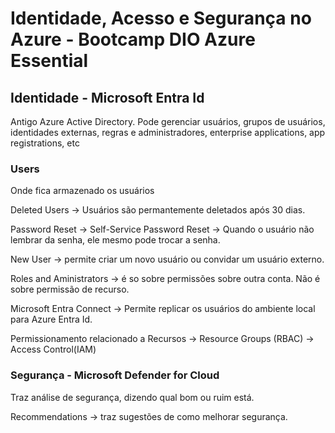 # Identidade, Acesso e Segurança no Azure - Bootcamp DIO Azure Essential

## Identidade - Microsoft Entra Id
Antigo Azure Active Directory.
Pode gerenciar usuários, grupos de usuários, identidades externas, regras e administradores, enterprise applications, app registrations, etc

### Users
Onde fica armazenado os usuários

Deleted Users -> Usuários são permantemente deletados após 30 dias. 

Password Reset -> Self-Service Password Reset -> Quando o usuário não lembrar da senha, ele mesmo pode trocar a senha.

New User -> permite criar um novo usuário ou convidar um usuário externo.

Roles and Aministrators -> é so sobre permissões sobre outra conta. Não é sobre permissão de recurso.

Microsoft Entra Connect -> Permite replicar os usuários do ambiente local para Azure Entra Id.

Permissionamento relacionado a Recursos -> Resource Groups (RBAC) ->  Access Control(IAM)

### Segurança - Microsoft Defender for Cloud
Traz análise de segurança, dizendo qual bom ou ruim está.

Recommendations -> traz sugestões de como melhorar segurança.





